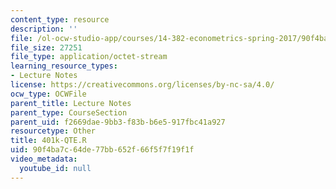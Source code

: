 ```yaml
---
content_type: resource
description: ''
file: /ol-ocw-studio-app/courses/14-382-econometrics-spring-2017/90f4ba7c64de77bb652f66f5f7f19f1f_401k-QTE.R
file_size: 27251
file_type: application/octet-stream
learning_resource_types:
- Lecture Notes
license: https://creativecommons.org/licenses/by-nc-sa/4.0/
ocw_type: OCWFile
parent_title: Lecture Notes
parent_type: CourseSection
parent_uid: f2669dae-9bb3-f83b-b6e5-917fbc41a927
resourcetype: Other
title: 401k-QTE.R
uid: 90f4ba7c-64de-77bb-652f-66f5f7f19f1f
video_metadata:
  youtube_id: null
---
```

